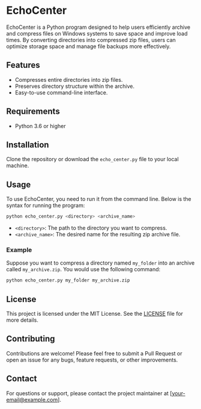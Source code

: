 # EchoCenter

EchoCenter is a Python program designed to help users efficiently archive and compress files on Windows systems to save space and improve load times. By converting directories into compressed zip files, users can optimize storage space and manage file backups more effectively.

## Features

- Compresses entire directories into zip files.
- Preserves directory structure within the archive.
- Easy-to-use command-line interface.

## Requirements

- Python 3.6 or higher

## Installation

Clone the repository or download the `echo_center.py` file to your local machine.

## Usage

To use EchoCenter, you need to run it from the command line. Below is the syntax for running the program:

```bash
python echo_center.py <directory> <archive_name>
```

- `<directory>`: The path to the directory you want to compress.
- `<archive_name>`: The desired name for the resulting zip archive file.

### Example

Suppose you want to compress a directory named `my_folder` into an archive called `my_archive.zip`. You would use the following command:

```bash
python echo_center.py my_folder my_archive.zip
```

## License

This project is licensed under the MIT License. See the [LICENSE](LICENSE) file for more details.

## Contributing

Contributions are welcome! Please feel free to submit a Pull Request or open an issue for any bugs, feature requests, or other improvements.

## Contact

For questions or support, please contact the project maintainer at [your-email@example.com].